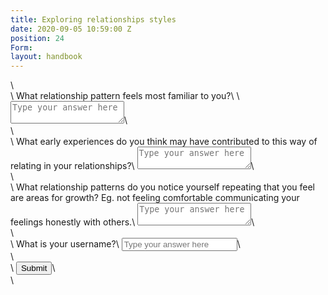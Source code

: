 ```yaml
---
title: Exploring relationships styles
date: 2020-09-05 10:59:00 Z
position: 24
Form: 
layout: handbook
---
```


<form id="test-form">\
  <div>\
    <label>What relationship pattern feels most familiar to you?\
</label>\
    <textarea type="text" name="relationship_styles_a" placeholder="Type your answer here"/></textarea>\
  </div>\
  <div>\
    <label>What early experiences do you think may have contributed to this way of relating in your relationships?</label>\
    <textarea type="text" name="relationship_styles_b" placeholder="Type your answer here"/></textarea>\
  </div>\
  <div>\
    <label>What relationship patterns do you notice yourself repeating that you feel are areas for growth? Eg. not feeling comfortable communicating your feelings honestly with others.</label>\
    <textarea type="text" name="relationship_styles_c" placeholder="Type your answer here"/></textarea>\
  </div>\
  <div>\
    <label>What is your username?</label>\
    <input type="text" name="username" placeholder="Type your answer here"/></input>\
  </div>\
  <div>\
    <button type="submit"id="submit-form">Submit</button>\
  </div>\
</form>